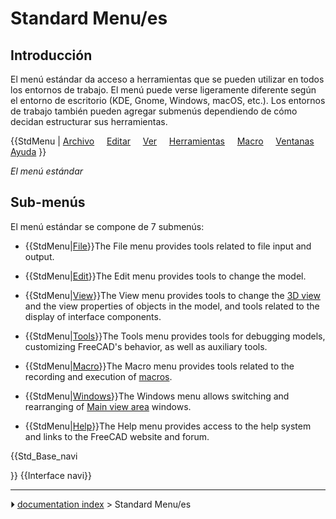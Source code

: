# Standard Menu/es
## Introducción

El menú estándar da acceso a herramientas que se pueden utilizar en todos los entornos de trabajo. El menú puede verse ligeramente diferente según el entorno de escritorio (KDE, Gnome, Windows, macOS, etc.). Los entornos de trabajo también pueden agregar submenús dependiendo de cómo decidan estructurar sus herramientas.


{{StdMenu
|
[Archivo](Std_File_Menu/es.md)
&nbsp;&nbsp;&nbsp;
[Editar](Std_Edit_Menu/es.md)
&nbsp;&nbsp;&nbsp;
[Ver](Std_View_Menu/es.md)
&nbsp;&nbsp;&nbsp;
[Herramientas](Std_Tools_Menu/es.md)
&nbsp;&nbsp;&nbsp;
[Macro](Std_Macro_Menu/es.md)
&nbsp;&nbsp;&nbsp;
[Ventanas](Std_Windows_Menu/es.md)
&nbsp;&nbsp;&nbsp;
[Ayuda](Std_Help_Menu/es.md)
}}



*El menú estándar*



## Sub-menús 

El menú estándar se compone de 7 submenús:

-    {{StdMenu|[File](Std_File_Menu.md)}}The File menu provides tools related to file input and output.

-    {{StdMenu|[Edit](Std_Edit_Menu.md)}}The Edit menu provides tools to change the model.

-    {{StdMenu|[View](Std_View_Menu.md)}}The View menu provides tools to change the [3D view](3D_view.md) and the view properties of objects in the model, and tools related to the display of interface components.

-    {{StdMenu|[Tools](Std_Tools_Menu.md)}}The Tools menu provides tools for debugging models, customizing FreeCAD\'s behavior, as well as auxiliary tools.

-    {{StdMenu|[Macro](Std_Macro_Menu.md)}}The Macro menu provides tools related to the recording and execution of [macros](Macros.md).

-    {{StdMenu|[Windows](Std_Windows_Menu.md)}}The Windows menu allows switching and rearranging of [Main view area](Main_view_area.md) windows.

-    {{StdMenu|[Help](Std_Help_Menu.md)}}The Help menu provides access to the help system and links to the FreeCAD website and forum.


{{Std_Base_navi

}}  {{Interface navi}}



---
⏵ [documentation index](../README.md) > Standard Menu/es
